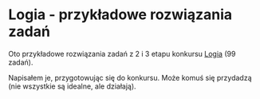 # Logia - przykładowe rozwiązania zadań
Oto przykładowe rozwiązania zadań z 2 i 3 etapu konkursu [Logia](http://logia.oeiizk.waw.pl/logia/) (99 zadań).

Napisałem je, przygotowując się do konkursu. Może komuś się przydadzą (nie wszystkie są idealne, ale działają).
